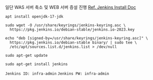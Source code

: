 일단 WAS 서버 축소 및 WEB 서버 증설 진행
[Ref. Jenkins Install Doc](https://www.jenkins.io/doc/book/installing/linux/)
```
apt install openjdk-17-jdk

sudo wget -O /usr/share/keyrings/jenkins-keyring.asc \
  https://pkg.jenkins.io/debian-stable/jenkins.io-2023.key
  
echo "deb [signed-by=/usr/share/keyrings/jenkins-keyring.asc]" \
  https://pkg.jenkins.io/debian-stable binary/ | sudo tee \
  /etc/apt/sources.list.d/jenkins.list > /dev/null
  
sudo apt-get update

sudo apt-get install jenkins
```
`Jenkins ID: infra-admin`
`Jenkins PW: infra-admin`
